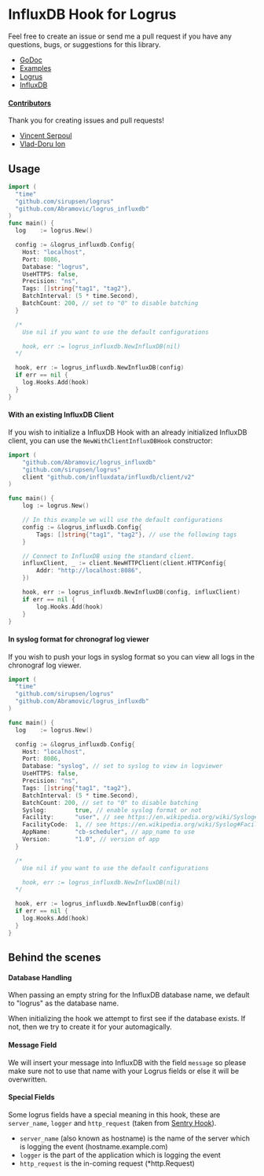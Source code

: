 # InfluxDB Hook for Logrus

Feel free to create an issue or send me a pull request if you have any questions, bugs, or suggestions for this library.

- [GoDoc](https://godoc.org/github.com/Abramovic/logrus_influxdb)
- [Examples](https://github.com/Abramovic/logrus_influxdb/tree/master/examples)
- [Logrus](https://github.com/sirupsen/logrus)
- [InfluxDB](https://influxdb.com)

#### [Contributors](https://github.com/Abramovic/logrus_influxdb/graphs/contributors)

Thank you for creating issues and pull requests!

- [Vincent Serpoul](https://github.com/vincentserpoul)
- [Vlad-Doru Ion](https://github.com/vlad-doru)

## Usage

```go
import (
  "time"
  "github.com/sirupsen/logrus"
  "github.com/Abramovic/logrus_influxdb"
)
func main() {
  log    := logrus.New()

  config := &logrus_influxdb.Config{
    Host: "localhost",
    Port: 8086,
    Database: "logrus",
    UseHTTPS: false,
    Precision: "ns",
    Tags: []string{"tag1", "tag2"},
    BatchInterval: (5 * time.Second),
    BatchCount: 200, // set to "0" to disable batching
  }

  /*
    Use nil if you want to use the default configurations

    hook, err := logrus_influxdb.NewInfluxDB(nil)
  */

  hook, err := logrus_influxdb.NewInfluxDB(config)
  if err == nil {
    log.Hooks.Add(hook)
  }  
}

```

#### With an existing InfluxDB Client

If you wish to initialize a InfluxDB Hook with an already initialized InfluxDB client, you can use the `NewWithClientInfluxDBHook` constructor:

```go
import (
	"github.com/Abramovic/logrus_influxdb"
	"github.com/sirupsen/logrus"
	client "github.com/influxdata/influxdb/client/v2"
)

func main() {
	log := logrus.New()

	// In this example we will use the default configurations
	config := &logrus_influxdb.Config{
		Tags: []string{"tag1", "tag2"}, // use the following tags
	}

	// Connect to InfluxDB using the standard client.
	influxClient, _ := client.NewHTTPClient(client.HTTPConfig{
		Addr: "http://localhost:8086",
	})

	hook, err := logrus_influxdb.NewInfluxDB(config, influxClient)
	if err == nil {
		log.Hooks.Add(hook)
	}
}
```

#### In syslog format for chronograf log viewer

If you wish to push your logs in syslog format so you can view all logs in the chronograf log viewer.

```go
import (
  "time"
  "github.com/sirupsen/logrus"
  "github.com/Abramovic/logrus_influxdb"
)

func main() {
  log    := logrus.New()

  config := &logrus_influxdb.Config{
    Host: "localhost",
    Port: 8086,
    Database: "syslog", // set to syslog to view in logviewer
    UseHTTPS: false,
    Precision: "ns",
    Tags: []string{"tag1", "tag2"},
    BatchInterval: (5 * time.Second),
    BatchCount: 200, // set to "0" to disable batching
    Syslog:        true, // enable syslog format or not
    Facility:      "user", // see https://en.wikipedia.org/wiki/Syslog#Facility
    FacilityCode:  1, // see https://en.wikipedia.org/wiki/Syslog#Facility
    AppName:       "cb-scheduler", // app_name to use
    Version:       "1.0", // version of app
  }

  /*
    Use nil if you want to use the default configurations

    hook, err := logrus_influxdb.NewInfluxDB(nil)
  */

  hook, err := logrus_influxdb.NewInfluxDB(config)
  if err == nil {
    log.Hooks.Add(hook)
  }  
}

```

## Behind the scenes

#### Database Handling

When passing an empty string for the InfluxDB database name, we default to "logrus" as the database name.

When initializing the hook we attempt to first see if the database exists. If not, then we try to create it for your automagically.

#### Message Field

We will insert your message into InfluxDB with the field `message` so please make sure not to use that name with your Logrus fields or else it will be overwritten.

#### Special Fields

Some logrus fields have a special meaning in this hook, these are `server_name`, `logger` and `http_request`  (taken from [Sentry Hook](https://github.com/evalphobia/logrus_sentry)).

- `server_name` (also known as hostname) is the name of the server which is logging the event (hostname.example.com)
- `logger` is the part of the application which is logging the event
- `http_request` is the in-coming request (*http.Request)

